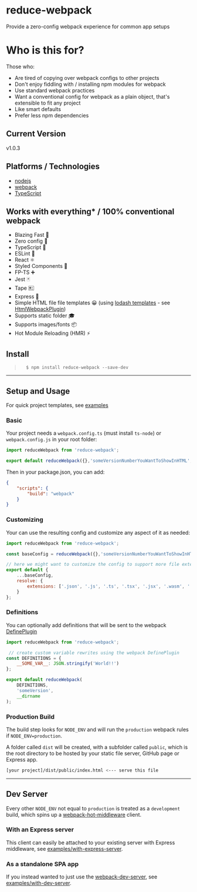 # reduce-webpack
Provide a zero-config webpack experience for common app setups

# Who is this for?
Those who:
- Are tired of copying over webpack configs to other projects
- Don't enjoy fiddling with / installing npm modules for webpack
- Use standard webpack practices
- Want a conventional config for webpack as a plain object, that's extensible to fit any project
- Like smart defaults
- Prefer less npm dependencies

## Current Version
v1.0.3

## Platforms / Technologies
* [nodejs](https://nodejs.org/)
* [webpack](https://webpack.js.org/)
* [TypeScript](https://typescriptlang.org/)

## Works with everything* / 100% conventional webpack
- Blazing Fast 🚀
- Zero config 📄
- TypeScript 💜
- ESLint 🤝
- React ⚛️
- Styled Components :nail_care:
- FP-TS ➕
- Jest 🃏
- Tape 🖭
- Express 🌠
- Simple HTML file file templates 😀 (using [lodash templates](https://lodash.com/docs#template) - see [HtmlWebpackPlugin](https://webpack.js.org/plugins/html-webpack-plugin/))
- Supports static folder 🎓
- Supports images/fonts 📦
- Hot Module Reloading (HMR) ⚡

## Install
>       $ npm install reduce-webpack --save-dev

---

## Setup and Usage
For quick project templates, see [examples](./examples)


### Basic
Your project needs a `webpack.config.ts` (must install `ts-node`) or `webpack.config.js` in your root folder:
```javascript
import reduceWebpack from 'reduce-webpack';

export default reduceWebpack({},'someVersionNumberYouWantToShowInHTML',__dirname);
```

Then in your package.json, you can add:
```JSON
{
	"scripts": {
		"build": "webpack"
	}
}
```

### Customizing
Your can use the resulting config and customize any aspect of it as needed:
```javascript
import reduceWebpack from 'reduce-webpack';

const baseConfig = reduceWebpack({},'someVersionNumberYouWantToShowInHTML',__dirname);

// here we might want to customize the config to support more file extensions
export default {
	...baseConfig,
	resolve: {
		extensions: ['.json', '.js', '.ts', '.tsx', '.jsx', '.wasm', '.mjs']
	}
};
```

### Definitions
You can optionally add definitions that will be sent to  the webpack [DefinePlugin](https://webpack.js.org/plugins/define-plugin/)
```javascript
import reduceWebpack from 'reduce-webpack';

 // create custom variable rewrites using the webpack DefinePlugin
const DEFINITIONS = {
	__SOME_VAR__: JSON.stringify('World!!')
};

export default reduceWebpack(
	DEFINITIONS,
	'someVersion',
	__dirname
);
```

### Production Build

The build step looks for `NODE_ENV` and will run the `production` webpack rules if `NODE_ENV=production`.

A folder called `dist` will be created, with a subfolder called `public`, which is the root directory to be hosted by your static file server, GitHub page or Express app.
```bash
[your project]/dist/public/index.html <--- serve this file
```

---

## Dev Server
Every other `NODE_ENV` not equal to `production` is treated as a `development` build, which spins up a [webpack-hot-middleware](https://github.com/webpack-contrib/webpack-hot-middleware) client.

### With an Express server
This client can easily be attached to your existing server with Express middleware, see [examples/with-express-server](./examples/with-express-server).

### As a standalone SPA app
If you instead wanted to just use the [webpack-dev-server](), see [examples/with-dev-server](./examples/with-dev-server).
